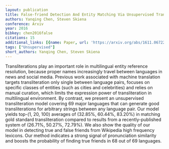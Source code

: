 ```yaml
---
layout: publication
title: False-friend Detection And Entity Matching Via Unsupervised Transliteration
authors: Yanqing Chen, Steven Skiena
conference: Arxiv
year: 2016
bibkey: chen2016false
citations: 15
additional_links: [{name: Paper, url: 'https://arxiv.org/abs/1611.06722'}]
tags: ["Unsupervised"]
short_authors: Yanqing Chen, Steven Skiena
---
```

Transliterations play an important role in multilingual entity reference
resolution, because proper names increasingly travel between languages in news
and social media. Previous work associated with machine translation targets
transliteration only single between language pairs, focuses on specific classes
of entities (such as cities and celebrities) and relies on manual curation,
which limits the expression power of transliteration in multilingual
environment.
  By contrast, we present an unsupervised transliteration model covering 69
major languages that can generate good transliterations for arbitrary strings
between any language pair. Our model yields top-(1, 20, 100) averages of
(32.85%, 60.44%, 83.20%) in matching gold standard transliteration compared to
results from a recently-published system of (26.71%, 50.27%, 72.79%). We also
show the quality of our model in detecting true and false friends from
Wikipedia high frequency lexicons. Our method indicates a strong signal of
pronunciation similarity and boosts the probability of finding true friends in
68 out of 69 languages.
